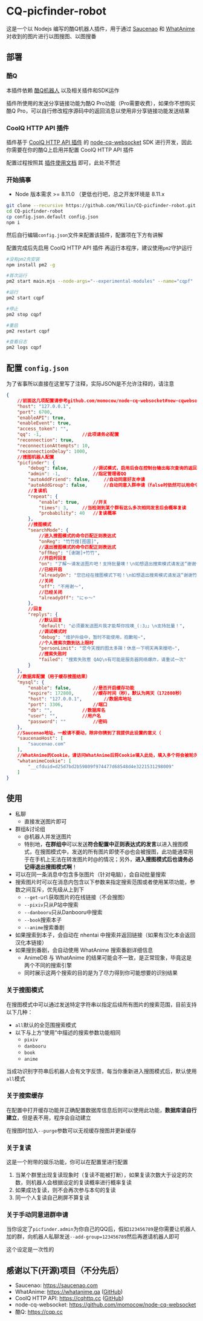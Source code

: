 # CQ-picfinder-robot
这是一个以 Nodejs 编写的酷Q机器人插件，用于通过 [Saucenao](https://saucenao.com/) 和 [WhatAnime](https://whatanime.ga) 对收到的图片进行以图搜图、以图搜番

## 部署
### 酷Q
本插件依赖 [酷Q机器人](https://cqp.cc) 以及相关插件和SDK运作

插件所使用的发送分享链接功能为酷Q Pro功能（Pro需要收费），如果你不想购买酷Q Pro，可以自行修改程序源码中的返回消息以使用非分享链接功能发送结果

### CoolQ HTTP API 插件
插件基于 [CoolQ HTTP API 插件](https://github.com/richardchien/coolq-http-api) 的 [node-cq-websocket](https://github.com/momocow/node-cq-websocket) SDK 进行开发，因此你需要在你的酷Q上启用并配置 CoolQ HTTP API 插件

配置过程按照其 [插件使用文档](https://cqhttp.cc/docs/4.2/#/Configuration) 即可，此处不赘述

### 开始搞事
- Node 版本需求 >= 8.11.0 （更低也行吧，总之开发环境是 8.11.x

```bash
git clone --recursive https://github.com/YKilin/CQ-picfinder-robot.git
cd CQ-picfinder-robot
cp config.json.default config.json
npm i
```

然后自行编辑`config.json`文件来配置该插件，配置项在下方有讲解

配置完成后先启用 CoolQ HTTP API 插件 再运行本程序，建议使用`pm2`守护运行
```bash
#没有pm2先安装
npm install pm2 -g

#首次运行
pm2 start main.mjs --node-args="--experimental-modules" --name="cqpf"

#运行
pm2 start cqpf

#停止
pm2 stop cqpf

#重启
pm2 restart cqpf

#查看日志
pm2 logs cqpf
```

## 配置 `config.json`
为了省事所以直接在这里写了注释，实际JSON是不允许注释的，请注意

```json
{
	//前面这几项配置请参考github.com/momocow/node-cq-websocket#new-cqwebsocketopt
	"host": "127.0.0.1",
	"port": 6700,
	"enableAPI": true,
	"enableEvent": true,
	"access_token": "",
	"qq": -1,				//此项请务必配置
	"reconnection": true,
	"reconnectionAttempts": 10,
	"reconnectionDelay": 1000,
	//搜图机器人配置
	"picfinder": {
		"debug": false,			//调试模式，启用后会在控制台输出每次查询的返回文本
		"admin": -1,			//指定管理者QQ
		"autoAddFriend": false,		//自动同意好友申请
		"autoAddGroup": false,		//自动同意入群申请（false时依然可以用命令手动允许，后续有说明）
		//复读机
		"repeat": {
			"enable": true,		//开关
			"times": 3,		//当检测到某个群有这么多次相同发言后会概率复读
			"probability": 40	//复读概率
		},
		//搜图模式
		"searchMode": {
			//进入搜图模式的命令匹配正则表达式
			"onReg": "竹竹搜[图圖]",
			//退出搜图模式的命令匹配正则表达式
			"offReg": "[谢謝]+竹竹",
			//开启时回复
			"on": "了解～请发送图片吧！支持批量噢！\n如想退出搜索模式请发送“谢谢竹竹”",
			//已经开启
			"alreadyOn": "您已经在搜图模式下啦！\n如想退出搜索模式请发送“谢谢竹竹”",
			//关闭
			"off": "不用谢～",
			//已经关闭
			"alreadyOff": "にゃ～"
		},
		//回复
		"replys": {
			//默认回复
			"default": "必须要发送图片我才能帮你找噢_(:3」」\n支持批量！",
			//调试模式时
			"debug": "维护升级中，暂时不能使用，抱歉啦~",
			//个人搜索次数到达上限时
			"personLimit": "您今天搜的图太多辣！休息一下明天再来搜吧~",
			//搜索失败时
			"failed": "搜索失败惹 QAQ\n有可能是服务器网络爆炸，请重试一次"
		}
	},
	//数据库配置（用于缓存搜图结果）
	"mysql": {
		"enable": false,		//是否开启缓存功能
		"expire": 172800,		//缓存时间（秒），默认为两天（172800秒）
		"host": "127.0.0.1",		//数据库地址
		"port": 3306,			//端口
		"db": "",			//数据库名
		"user": "",			//用户名
		"password": ""			//密码
	},
	//Saucenao地址，一般请不要动，除非你猜到了我提供此设置的意义（
	"saucenaoHost": [
		"saucenao.com"
	],
	//WhatAnime的Cookie，请访问WhatAnime后将Cookie填入此处，填入多个将会被轮次使用
	"whatanimeCookie": [
		"__cfduid=d25d7bd2b59809f974477d68548d4e3221531298009"
	]
}
```

## 使用
- 私聊
	- 直接发送图片即可
- 群组&讨论组
	- @机器人并发送图片
	- 特别地，**在群组中**可以发送**符合配置中正则表达式的发言**以进入搜图模式，在搜图模式中，发送的所有图片即使不@也会被搜图，此功能通常用于在手机上无法在转发图片时@的情况；另外，**进入搜图模式后也请务必记得退出搜图模式啊**！
- 可以在同一条消息中包含多张图片（针对电脑），会自动批量搜索
- 搜索图片时可以在消息内包含以下参数来指定搜索范围或者使用某项功能，参数之间互斥，优先级从上到下
	- `--get-url`获取图片的在线链接（不会搜图）
	- `--pixiv`只从P站中搜索
	- `--danbooru`只从Danbooru中搜索
	- `--book`搜索本子
	- `--anime`搜索番剧
- 如果搜索到本子，会自动在 nhentai 中搜索并返回链接（如果有汉化本会返回汉化本链接）
- 如果搜到番剧，会自动使用 WhatAnime 搜索番剧详细信息
	- AnimeDB 与 WhatAnime 的结果可能会不一致，是正常现象，毕竟这是两个不同的搜索引擎
	- 同时展示这两个搜索的目的是为了尽力得到你可能想要的识别结果

### 关于搜图模式
在搜图模式中可以通过发送特定字符串以指定后续所有图片的搜索范围，目前支持以下几种：
- `all`默认的全范围搜索模式
- 以下与上方“使用”中描述的搜索参数功能相同
	- `pixiv`
	- `danbooru`
	- `book`
	- `anime`

当成功识别字符串后机器人会有文字反馈，每当你重新进入搜图模式后，默认使用`all`模式

### 关于搜索缓存
在配置中打开缓存功能并正确配置数据库信息后则可以使用此功能，**数据库请自行建立**，但是表不用，程序会自动建立

在搜图时加入`--purge`参数可以无视缓存搜图并更新缓存

### 关于复读
这是一个附带的娱乐功能，你可以在配置里进行配置

1. 当某个群里出现复读现象时（复读不能被打断），如果复读次数大于设定的次数，则机器人会根据设定的复读概率进行概率复读
2. 如果成功复读，则不会再次参与本句的复读
3. 同一个人复读自己刷屏不算复读

### 关于手动同意进群申请
当你设定了`picfinder.admin`为你自己的QQ后，假如`123456789`是你需要让机器人加的群，向机器人私聊发送`--add-group=123456789`然后再邀请机器人即可

这个设定是一次性的


## 感谢以下(开源)项目（不分先后）
- Saucenao: https://saucenao.com
- WhatAnime: https://whatanime.ga ([GitHub](https://github.com/soruly/whatanime.ga))
- CoolQ HTTP API: https://cqhttp.cc ([GitHub](https://github.com/richardchien/coolq-http-api))
- node-cq-websocket: https://github.com/momocow/node-cq-websocket
- 酷Q: https://cqp.cc
